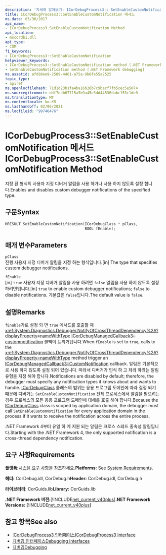 ```yaml
---
description: '자세히 알아보기: ICorDebugProcess3:: SetEnableCustomNotification 메서드'
title: ICorDebugProcess3::SetEnableCustomNotification 메서드
ms.date: 03/30/2017
api_name:
- ICorDebugProcess3.SetEnableCustomNotification Method
api_location:
- mscordbi.dll
api_type:
- COM
f1_keywords:
- ICorDebugProcess3::SetEnableCustomNotification
helpviewer_keywords:
- ICorDebugProcess3::SetEnableCustomNotification method [.NET Framework debugging]
- SetEnableCustomNotification method [.NET Framework debugging]
ms.assetid: afd88ee9-2589-4461-a75a-9b6fe55a2525
topic_type:
- apiref
ms.openlocfilehash: 71d1d23b1fa4ba16b26b7c9bacf7fb5cec5e5074
ms.sourcegitcommit: ddf7edb67715a5b9a45e3dd44536dabc153c1de0
ms.translationtype: MT
ms.contentlocale: ko-KR
ms.lasthandoff: 02/06/2021
ms.locfileid: "99746476"
---
```

# <a name="icordebugprocess3setenablecustomnotification-method"></a><span data-ttu-id="51513-103">ICorDebugProcess3::SetEnableCustomNotification 메서드</span><span class="sxs-lookup"><span data-stu-id="51513-103">ICorDebugProcess3::SetEnableCustomNotification Method</span></span>

<span data-ttu-id="51513-104">지정 된 형식의 사용자 지정 디버거 알림을 사용 하거나 사용 하지 않도록 설정 합니다.</span><span class="sxs-lookup"><span data-stu-id="51513-104">Enables and disables custom debugger notifications of the specified type.</span></span>  
  
## <a name="syntax"></a><span data-ttu-id="51513-105">구문</span><span class="sxs-lookup"><span data-stu-id="51513-105">Syntax</span></span>  
  
```cpp  
HRESULT SetEnableCustomNotification(ICorDebugClass * pClass,  
                                    BOOL fEnable);  
```  
  
## <a name="parameters"></a><span data-ttu-id="51513-106">매개 변수</span><span class="sxs-lookup"><span data-stu-id="51513-106">Parameters</span></span>  

 `pClass`  
 <span data-ttu-id="51513-107">진행 사용자 지정 디버거 알림을 지정 하는 형식입니다.</span><span class="sxs-lookup"><span data-stu-id="51513-107">[in] The type that specifies custom debugger notifications.</span></span>  
  
 `fEnable`  
 <span data-ttu-id="51513-108">[in] `true` 사용자 지정 디버거 알림을 사용 하려면 `false` 알림을 사용 하지 않도록 설정 하려면입니다.</span><span class="sxs-lookup"><span data-stu-id="51513-108">[in] `true` to enable custom debugger notifications; `false` to disable notifications.</span></span> <span data-ttu-id="51513-109">기본값은 `false`입니다.</span><span class="sxs-lookup"><span data-stu-id="51513-109">The default value is `false`.</span></span>  
  
## <a name="remarks"></a><span data-ttu-id="51513-110">설명</span><span class="sxs-lookup"><span data-stu-id="51513-110">Remarks</span></span>  

 <span data-ttu-id="51513-111">`fEnable`가로 설정 되 면 `true` 메서드를 호출할 때 <xref:System.Diagnostics.Debugger.NotifyOfCrossThreadDependency%2A?displayProperty=nameWithType> [ICorDebugManagedCallback3:: customnotification](icordebugmanagedcallback3-customnotification-method.md) 콜백이 트리거됩니다.</span><span class="sxs-lookup"><span data-stu-id="51513-111">When `fEnable` is set to `true`, calls to the <xref:System.Diagnostics.Debugger.NotifyOfCrossThreadDependency%2A?displayProperty=nameWithType> method trigger an [ICorDebugManagedCallback3::CustomNotification](icordebugmanagedcallback3-customnotification-method.md) callback.</span></span> <span data-ttu-id="51513-112">알림은 기본적으로 사용 하지 않도록 설정 되어 있습니다. 따라서 디버거가 인식 하 고 처리 하려는 알림 유형을 지정 해야 합니다.</span><span class="sxs-lookup"><span data-stu-id="51513-112">Notifications are disabled by default; therefore, the debugger must specify any notification types it knows about and wants to handle.</span></span> <span data-ttu-id="51513-113">[ICorDebugClass](icordebug-interface.md) 클래스의 범위는 응용 프로그램 도메인에 따라 결정 되기 때문에 디버거는 `SetEnableCustomNotification` 전체 프로세스에서 알림을 받으려는 경우 프로세스의 모든 응용 프로그램 도메인에 대해를 호출 해야 합니다.</span><span class="sxs-lookup"><span data-stu-id="51513-113">Because the [ICorDebugClass](icordebug-interface.md) class is scoped by application domain, the debugger must call `SetEnableCustomNotification` for every application domain in the process if it wants to receive the notification across the entire process.</span></span>  
  
 <span data-ttu-id="51513-114">.NET Framework 4부터 유일 하 게 지원 되는 알림은 크로스 스레드 종속성 알림입니다.</span><span class="sxs-lookup"><span data-stu-id="51513-114">Starting with the .NET Framework 4, the only supported notification is a cross-thread dependency notification.</span></span>  
  
## <a name="requirements"></a><span data-ttu-id="51513-115">요구 사항</span><span class="sxs-lookup"><span data-stu-id="51513-115">Requirements</span></span>  

 <span data-ttu-id="51513-116">**플랫폼:**[시스템 요구 사항](../../get-started/system-requirements.md)을 참조하세요.</span><span class="sxs-lookup"><span data-stu-id="51513-116">**Platforms:** See [System Requirements](../../get-started/system-requirements.md).</span></span>  
  
 <span data-ttu-id="51513-117">**헤더:** CorDebug.idl, CorDebug.h</span><span class="sxs-lookup"><span data-stu-id="51513-117">**Header:** CorDebug.idl, CorDebug.h</span></span>  
  
 <span data-ttu-id="51513-118">**라이브러리:** CorGuids.lib</span><span class="sxs-lookup"><span data-stu-id="51513-118">**Library:** CorGuids.lib</span></span>  
  
 <span data-ttu-id="51513-119">**.NET Framework 버전:**[!INCLUDE[net_current_v40plus](../../../../includes/net-current-v40plus-md.md)]</span><span class="sxs-lookup"><span data-stu-id="51513-119">**.NET Framework Versions:** [!INCLUDE[net_current_v40plus](../../../../includes/net-current-v40plus-md.md)]</span></span>  
  
## <a name="see-also"></a><span data-ttu-id="51513-120">참고 항목</span><span class="sxs-lookup"><span data-stu-id="51513-120">See also</span></span>

- [<span data-ttu-id="51513-121">ICorDebugProcess3 인터페이스</span><span class="sxs-lookup"><span data-stu-id="51513-121">ICorDebugProcess3 Interface</span></span>](icordebugprocess3-interface.md)
- [<span data-ttu-id="51513-122">디버깅 인터페이스</span><span class="sxs-lookup"><span data-stu-id="51513-122">Debugging Interfaces</span></span>](debugging-interfaces.md)
- [<span data-ttu-id="51513-123">디버깅</span><span class="sxs-lookup"><span data-stu-id="51513-123">Debugging</span></span>](index.md)
